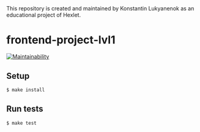 ##
This repository is created and maintained by Konstantin Lukyanenok as an educational project of Hexlet.

##

# frontend-project-lvl1

[![Maintainability](https://api.codeclimate.com/v1/badges/afd6ce0d93f772a73e55/maintainability)](https://codeclimate.com/github/loukianen/frontend-project-lvl1/maintainability)

## Setup

```sh
$ make install
```

## Run tests

```sh
$ make test
```

